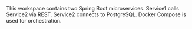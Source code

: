 <!-- Use this file to provide workspace-specific custom instructions to Copilot. For more details, visit https://code.visualstudio.com/docs/copilot/copilot-customization#_use-a-githubcopilotinstructionsmd-file -->

This workspace contains two Spring Boot microservices. Service1 calls Service2 via REST. Service2 connects to PostgreSQL. Docker Compose is used for orchestration.
